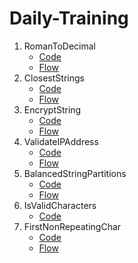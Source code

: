 # Daily-Training
1. RomanToDecimal
    - [Code](https://github.com/anggaputra-ikt/Daily-Training/blob/192e13fe0e49049bae283d9eef836944571c01cf/Source/Library/Library.cs#L10)
    - [Flow](https://github.com/anggaputra-ikt/Daily-Training/blob/master/Source/FlowChart/RomanToDecimal.drawio.png)
2. ClosestStrings
    - [Code](https://github.com/anggaputra-ikt/Daily-Training/blob/52d6a9f630a57641b1fb2e21f3ee22dc78003b6e/Source/Library/Library.cs#L82)
    - [Flow](https://github.com/anggaputra-ikt/Daily-Training/blob/master/Source/FlowChart/ClosestStrings.drawio.png)
3. EncryptString
    - [Code](https://github.com/anggaputra-ikt/Daily-Training/blob/bb720614a6a1d8b684307e936f796b8fd9edcfab/Source/Library/Library.cs#L141)
    - [Flow](https://github.com/anggaputra-ikt/Daily-Training/blob/master/Source/FlowChart/EncryptString.drawio.png)
4. ValidateIPAddress
    - [Code](https://github.com/anggaputra-ikt/Daily-Training/blob/82ca9de79311ac4db3822cbf1287a3f89e212772/Source/Library/Library.cs#L194)
    - [Flow](https://github.com/anggaputra-ikt/Daily-Training/blob/master/Source/FlowChart/ValidateIPAddress.drawio.png)
5. BalancedStringPartitions
    - [Code](https://github.com/anggaputra-ikt/Daily-Training/blob/b4e23d7fb73901fafe1dc37a6bf26941d619714c/Source/Library/Library.cs#L239)
    - [Flow](https://github.com/anggaputra-ikt/Daily-Training/blob/master/Source/FlowChart/BalancedStringPartitions.drawio.png)
6. IsValidCharacters
    - [Code](https://github.com/anggaputra-ikt/Daily-Training/blob/8f768fa2311858d1574136d355b5960ad3cd60e6/Source/Library/Library.cs#L293)
7. FirstNonRepeatingChar
    - [Code](https://github.com/anggaputra-ikt/Daily-Training/blob/714df0860b2a29f441f070b90d0c79f578e003db/Source/Library/Library.cs#L334)
    - [Flow](https://github.com/anggaputra-ikt/Daily-Training/blob/master/Source/FlowChart/FirstNonRepeatingChar.drawio.png)
